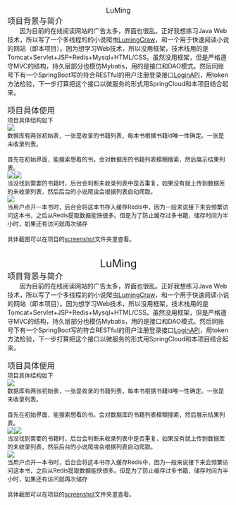 <div style="text-align: center;"><font size="3">LuMing</font></div><div style="text-align: left;"><font size="4">项目背景与简介</font></div><div style="text-align: left;">&nbsp; &nbsp; &nbsp; &nbsp;因为目前的在线阅读网站的广告太多，界面也很乱。正好我想练习Java Web技术，所以写了一个多线程的的小说爬虫<a href="https://github.com/csccsid/LumingCraw">LumingCraw</a>，和一个用于快速阅读小说的网站（即本项目）。因为想学习Web技术，所以没用框架，技术栈用的是Tomcat+Servlet+JSP+Redis+Mysql+HTML/CSS。虽然没用框架，但是严格遵守MVC的结构，持久层部分也模仿Mybatis，用的是接口和DAO模式。然后同账号下有一个SpringBoot写的符合RESTful的用户注册登录接口<a href="https://github.com/csccsid/LoginAPI.git">LoginAPI</a>，用token方法检验，下一步打算把这个接口以微服务的形式用SpringCloud和本项目结合起来。</div><div style="text-align: left;"><br></div><div style="text-align: left;"><font size="4">项目具体使用</font></div><div style="text-align: left;"><font size="2">项目具体结构如下</font></div><div style="text-align: left;"><img src="https://github.com/csccsid/LuMing/blob/master/screenshot/architecture.jpg"></div><div style="text-align: left;"><font size="2">数据库有两张初始表，一张是收录的书籍列表，每本书根据书籍id唯一性确定。一张是未收录列表。</font></div><div style="text-align: left;"><font size="2"><br></font></div><div style="text-align: left;"><font size="2">首先在初始界面，能搜索想看的书。会对数据库的书籍列表模糊搜索，然后展示结果列表。</font></div><div style="text-align: left;"><img src="https://github.com/csccsid/LuMing/blob/master/screenshot/helloWorld.PNG"><img src="https://github.com/csccsid/LuMing/blob/master/screenshot/fuzzySearch.jpg"></div><div style="text-align: left;"><font size="2">当没找到需要的书籍时，后台会判断未收录列表中是否重复，如果没有就上传到数据库的未收录列表，然后后台的小说爬虫会根据列表自动爬取。</font></div><div style="text-align: left;"><img src="https://github.com/csccsid/LuMing/blob/master/screenshot/notinclude.jpg"></div><div style="text-align: left;"><font size="2">当用户点开一本书时，后台会将这本书存入缓存Redis中，因为一般来说接下来会频繁访问这本书，之后从Redis提取数据能快很多。但是为了防止缓存过多书籍，储存时间为半小时，如果还有访问就再次储存</font></div><div style="text-align: left;"><font size="2"><br></font></div><div style="text-align: left;"><font size="2">具体截图可以在项目的<a href="https://github.com/csccsid/LuMing/tree/master/screenshot">screenshot</a>文件夹里查看。</font></div><div style="text-align: left;"><font size="2"><br></font></div><div style="text-align: left;"><font size="2"><br></font></div><div><includetail><!--<![endif]--></includetail></div>



<div style="text-align: center;"><font size="5">LuMing</font></div><div style="text-align: left;"><font size="4">项目背景与简介</font></div><div style="text-align: left;">&nbsp; &nbsp; &nbsp; &nbsp;因为目前的在线阅读网站的广告太多，界面也很乱。正好我想练习Java Web技术，所以写了一个多线程的的小说爬虫<a href="https://github.com/csccsid/LumingCraw">LumingCraw</a>，和一个用于快速阅读小说的网站（即本项目）。因为想学习Web技术，所以没用框架，技术栈用的是Tomcat+Servlet+JSP+Redis+Mysql+HTML/CSS。虽然没用框架，但是严格遵守MVC的结构，持久层部分也模仿Mybatis，用的是接口和DAO模式。然后同账号下有一个SpringBoot写的符合RESTful的用户注册登录接口<a href="https://github.com/csccsid/LoginAPI.git">LoginAPI</a>，用token方法检验，下一步打算把这个接口以微服务的形式用SpringCloud和本项目结合起来。</div><div style="text-align: left;"><br></div><div style="text-align: left;"><font size="4">项目具体使用</font></div><div style="text-align: left;"><font size="2">项目具体结构如下</font></div><div style="text-align: left;"><img src="https://github.com/csccsid/LuMing/blob/master/screenshot/architecture.jpg"></div><div style="text-align: left;"><font size="2">数据库有两张初始表，一张是收录的书籍列表，每本书根据书籍id唯一性确定。一张是未收录列表。</font></div><div style="text-align: left;"><font size="2"><br></font></div><div style="text-align: left;"><font size="2">首先在初始界面，能搜索想看的书。会对数据库的书籍列表模糊搜索，然后展示结果列表。</font></div><div style="text-align: left;"><img src="https://github.com/csccsid/LuMing/blob/master/screenshot/helloWorld.PNG"><img src="https://github.com/csccsid/LuMing/blob/master/screenshot/fuzzySearch.jpg"></div><div style="text-align: left;"><font size="2">当没找到需要的书籍时，后台会判断未收录列表中是否重复，如果没有就上传到数据库的未收录列表，然后后台的小说爬虫会根据列表自动爬取。</font></div><div style="text-align: left;"><img src="https://github.com/csccsid/LuMing/blob/master/screenshot/notinclude.jpg"></div><div style="text-align: left;"><font size="2">当用户点开一本书时，后台会将这本书存入缓存Redis中，因为一般来说接下来会频繁访问这本书，之后从Redis提取数据能快很多。但是为了防止缓存过多书籍，储存时间为半小时，如果还有访问就再次储存</font></div><div style="text-align: left;"><font size="2"><br></font></div><div style="text-align: left;"><font size="2">具体截图可以在项目的<a href="https://github.com/csccsid/LuMing/tree/master/screenshot">screenshot</a>文件夹里查看。</font></div><div style="text-align: left;"><font size="2"><br></font></div><div style="text-align: left;"><font size="2"><br></font></div><div><includetail><!--<![endif]--></includetail></div>
